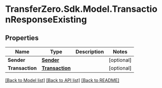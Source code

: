 
# TransferZero.Sdk.Model.TransactionResponseExisting

## Properties

Name | Type | Description | Notes
------------ | ------------- | ------------- | -------------
**Sender** | [**Sender**](Sender.md) |  | [optional] 
**Transaction** | [**Transaction**](Transaction.md) |  | [optional] 

[[Back to Model list]](../README.md#documentation-for-models)
[[Back to API list]](../README.md#documentation-for-api-endpoints)
[[Back to README]](../README.md)

